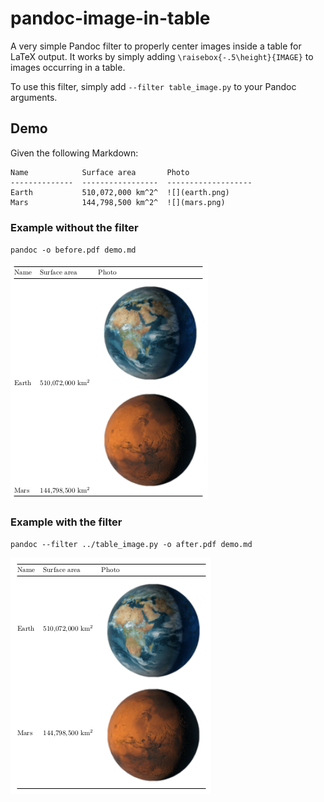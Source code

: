 # pandoc-image-in-table
A very simple Pandoc filter to properly center images inside a table for LaTeX output. It works by simply adding `\raisebox{-.5\height}{IMAGE}` to images occurring in a table.

To use this filter, simply add `--filter table_image.py` to your Pandoc arguments.

## Demo

Given the following Markdown:

```
Name            Surface area       Photo
--------------  -----------------  -------------------
Earth           510,072,000 km^2^  ![](earth.png)
Mars            144,798,500 km^2^  ![](mars.png)
```

### Example without the filter

`pandoc -o before.pdf demo.md`

![](demo/before.png)

### Example with the filter

`pandoc --filter ../table_image.py -o after.pdf demo.md`

![](demo/after.png)

